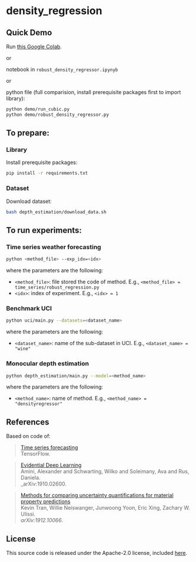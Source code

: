 # density_regression

## <a name="demo"></a> Quick Demo
Run [this Google Colab](https://colab.research.google.com/drive/1Su5P_Oj5SbKKC3N0Nc0Vd8rQNVw1l4P_?usp=sharing).

or

notebook in `robust_density_regressor.ipynyb`

or 

python file (full comparision, install prerequisite packages first to import library):
```sh
python demo/run_cubic.py
python demo/robust_density_regressor.py
```

## <a name="prepare"></a> To prepare:
### <a name="library">Library</a>
Install prerequisite packages:
```sh
pip install -r requirements.txt
```

### <a name="dataset">Dataset</a>
Download dataset:
```sh
bash depth_estimation/download_data.sh
```

## <a name="experiments"></a> To run experiments:
### <a name="Time series weather forecasting">Time series weather forecasting</a>
```sh
python <method_file> --exp_idx=<idx>
```
where the parameters are the following:
- `<method_file>`: file stored the code of method. E.g., `<method_file> = time_series/robust_regression.py`
- `<idx>`: index of experiment. E.g., `<idx> = 1`

### <a name="Benchmark UCI">Benchmark UCI</a>
```sh
python uci/main.py --datasets=<dataset_name> 
```
where the parameters are the following:
- `<dataset_name>`: name of the sub-dataset in UCI. E.g., `<dataset_name> = "wine"`

### <a name="Monocular depth estimation">Monocular depth estimation</a>
```sh
python depth_estimation/main.py --model=<method_name> 
```
where the parameters are the following:
- `<method_name>`: name of method. E.g., `<method_name> = "densityregressor"`

## References
Based on code of:
> [Time series forecasting](https://www.tensorflow.org/tutorials/structured_data/time_series#baseline)\
> TensorFlow.

> [Evidential Deep Learning](https://github.com/aamini/evidential-deep-learning)\
> Amini, Alexander and Schwarting, Wilko and Soleimany, Ava and Rus, Daniela.\
> _arXiv:1910.02600.

> [Methods for comparing uncertainty quantifications for material property predictions](https://github.com/ulissigroup/uncertainty_benchmarking)\
> Kevin Tran, Willie Neiswanger, Junwoong Yoon, Eric Xing, Zachary W. Ulissi.\
> _arXiv:1912.10066_.


## License
This source code is released under the Apache-2.0 license, included [here](LICENSE).
